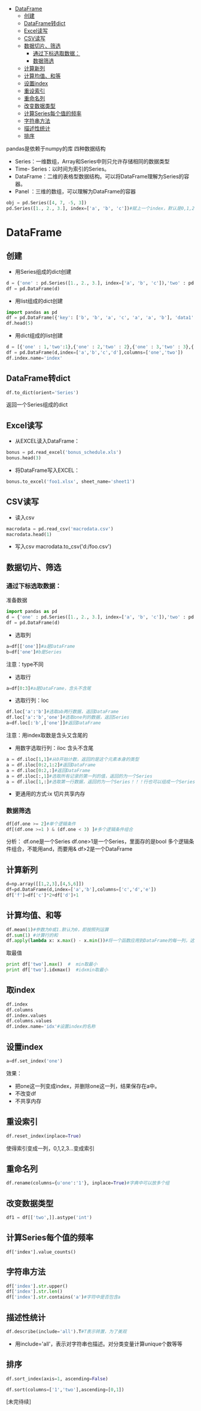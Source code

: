<!-- TOC depthFrom:1 depthTo:6 withLinks:1 updateOnSave:1 orderedList:0 -->

- [DataFrame](#dataframe)
	- [创建](#创建)
	- [DataFrame转dict](#dataframe转dict)
	- [Excel读写](#excel读写)
	- [CSV读写](#csv读写)
	- [数据切片、筛选](#数据切片筛选)
		- [通过下标选取数据：](#通过下标选取数据)
		- [数据筛选](#数据筛选)
	- [计算新列](#计算新列)
	- [计算均值、和等](#计算均值和等)
	- [设置index](#设置index)
	- [重设索引](#重设索引)
	- [重命名列](#重命名列)
	- [改变数据类型](#改变数据类型)
	- [计算Series每个值的频率](#计算series每个值的频率)
	- [字符串方法](#字符串方法)
	- [描述性统计](#描述性统计)
	- [排序](#排序)

<!-- /TOC -->



pandas是依赖于numpy的库
四种数据结构
- Series：一维数组，Array和Series中则只允许存储相同的数据类型
- Time- Series：以时间为索引的Series。
- DataFrame：二维的表格型数据结构。可以将DataFrame理解为Series的容器。
- Panel ：三维的数组，可以理解为DataFrame的容器


```python
obj = pd.Series([4, 7, -5, 3])
pd.Series([1., 2., 3.], index=['a', 'b', 'c'])#赋上一个index，默认是0,1,2
```

# DataFrame
## 创建
- 用Series组成的dict创建
```python
d = {'one' : pd.Series([1., 2., 3.], index=['a', 'b', 'c']),'two' : pd.Series([1., 2., 3., 4.], index=['a', 'b', 'c', 'd'])}
df = pd.DataFrame(d)
```

- 用list组成的dict创建
```python
import pandas as pd
df = pd.DataFrame({'key': ['b', 'b', 'a', 'c', 'a', 'a', 'b'], 'data1': range(7)})
df.head(5)
```

- 用dict组成的list创建
```python
d = [{'one' : 1,'two':1},{'one' : 2,'two' : 2},{'one' : 3,'two' : 3},{'two' : 4}]
df = pd.DataFrame(d,index=['a','b','c','d'],columns=['one','two'])
df.index.name='index'
```

## DataFrame转dict
```python
df.to_dict(orient='Series')
```
返回一个Series组成的dict

## Excel读写
- 从EXCEL读入DataFrame：

```python
bonus = pd.read_excel('bonus_schedule.xls')
bonus.head(3)
```

- 将DataFrame写入EXCEL：
```python
bonus.to_excel('foo1.xlsx', sheet_name='sheet1')
```

## CSV读写
- 读入csv
```python
macrodata = pd.read_csv('macrodata.csv')
macrodata.head(1)
```

- 写入csv
macrodata.to_csv('d:/foo.csv')


## 数据切片、筛选

### 通过下标选取数据：

准备数据
```python
import pandas as pd
d = {'one' : pd.Series([1., 2., 3.], index=['a', 'b', 'c']),'two' : pd.Series([2., 3., 4., 5.], index=['a', 'b', 'c', 'd'])}
df = pd.DataFrame(d)
```

- 选取列
```python
a=df[['one']]#a是DataFrame
b=df['one']#b是Series
```
注意：type不同

- 选取行
```python
a=df[0:3]#a是DataFrame，含头不含尾
```

- 选取行列：loc

```python
df.loc['a':'b']#选取ab两行数据，返回DataFrame
df.loc['a':'b','one']#选取one列的数据，返回Series
a=df.loc[:'b',['one']]#返回DataFrame
```
注意：用index取数是含头又含尾的


- 用数字选取行列：iloc
含头不含尾
```python
a = df.iloc[1,1]#从0开始计数，返回的是这个元素本身的类型
a = df.iloc[0:2,1:2]#返回DataFrame
a = df.iloc[0:2,:]#返回DataFrame
a = df.iloc[:,1]#选取所有记录的第一列的值，返回的为一个Series
a = df.iloc[1,:]#选取第一行数据，返回的为一个Series！！！行也可以组成一个Series
```

- 更通用的方式:ix
切片共享内存
### 数据筛选

```python
df[df.one >= 2]#单个逻辑条件
df[(df.one >=1 ) & (df.one < 3) ]#多个逻辑条件组合
```
分析：
df.one是一个Series
df.one>1是一个Series，里面存的是bool
多个逻辑条件组合，不能用and，而要用&
df>2是一个DataFrame

## 计算新列

```python
d=np.array([[1,2,3],[4,5,6]])
df=pd.DataFrame(d,index=['a','b'],columns=['c','d','e'])
df['f']=df['c']*2+df['d']+1
```
## 计算均值、和等
```python
df.mean(1)#参数为0或1.默认为0，即按照列运算
df.sum(1) #计算行的和
df.apply(lambda x: x.max() - x.min())#将一个函数应用到DataFrame的每一列，这里使用的是匿名lambda函数，与R中apply函数类似
```



取最值
```python
print df['two'].max()  #  min取最小
print df['two'].idxmax()  #idxmin取最小
```


## 取index

```py
df.index
df.columns
df.index.values
df.columns.values
df.index.name='idx'#设置index的名称
```

## 设置index
```python
a=df.set_index('one')
```
效果：
- 把one这一列变成index，并删除one这一列，结果保存在a中。
- 不改变df
- 不共享内存

## 重设索引

```python
df.reset_index(inplace=True)
```
使得索引变成一列，0,1,2,3...变成索引

## 重命名列
```python
df.rename(columns={u'one':'1'}, inplace=True)#字典中可以放多个组
```

## 改变数据类型

```python
df1 = df[['two',]].astype('int')
```

## 计算Series每个值的频率
```
df['index'].value_counts()
```

## 字符串方法
```python
df['index'].str.upper()
df['index'].str.len()
df['index'].str.contains('a')#字符中是否包含a
```

## 描述性统计
```python
df.describe(include='all').T#T表示转置，为了美观
```
- 用include='all'，表示对字符串也描述。对分类变量计算unique个数等等

## 排序

```python
df.sort_index(axis=1, ascending=False)
```

```python
df.sort(columns=['1','two'],ascending=[0,1])
```














[未完待续]
